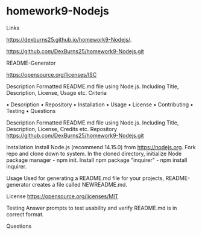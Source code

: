 # homework9-Nodejs


 Links 
 
 https://dexburns25.github.io/homework9-Nodejs/.
 
 
 
 
 https://github.com/DexBurns25/homework9-Nodejs.git
 

README-Generator

https://opensource.org/licenses/ISC


 
Description
Formatted README.md file using Node.js. Including Title, Description, License, Usage etc.
Criteria





•	Description
•	Repository
•	Installation
•	Usage
•	License
•	Contributing
•	Testing
•	Questions






Description
Formatted README.md file using Node.js. Including Title, Description, License, Credits etc.
Repository
https://github.com/DexBurns25/homework9-Nodejs.git






Installation
Install Node.js (recommend 14.15.0) from https://nodejs.org.
Fork repo and clone down to system.
In the cloned directory, initialize Node package manager - npm init.
Install npm package "inquirer" - npm install inquirer.




Usage
Used for generating a README.md file for your projects, README-generator creates a file called NEWREADME.md.


License
https://opensource.org/licenses/MIT





Testing
Answer prompts to test usability and verify README.md is in correct format.


Questions
